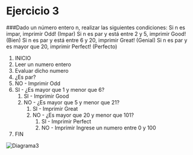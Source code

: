 # Ejercicio 3
###Dado un número entero n, realizar las siguientes condiciones:
Si n es impar, imprimir Odd! (Impar)
Si n es par y está entre 2 y 5, imprimir Good! (Bien)
Si n es par y está entre 6 y 20, imprimir Great! (Genial)
Si n es par y es mayor que 20, imprimir Perfect! (Perfecto)
1. INICIO
2. Leer un numero entero
3. Evaluar dicho numero
4. ¿Es par?
5. NO - Imprimir Odd
6. SI - ¿Es mayor que 1 y menor que 6?
   1. SI - Imprimir Good
   2. NO - ¿Es mayor que 5 y menor que 21?
       1. SI - Imprimir Great
       2. NO - ¿Es mayor que 20 y menor que 101?
           1. SI - Imprimir Perfect
           2. NO - Imprimir Ingrese un numero entre 0 y 100
7. FIN

![Diagrama3](http://i67.tinypic.com/b8okl2.jpg)
